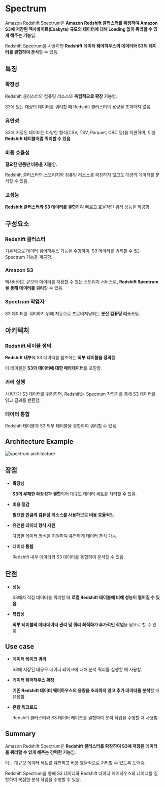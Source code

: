 # Spectrum

Amazon Redshift Spectrum은 **Amazon Redshift 클러스터를 확장하여 Amazon S3에 저장된 엑사바이트(Exabyte) 규모의 데이터에 대해 Loading 없이 쿼리할 수 있게 해주는 기능**임. 

Redshift Spectrum을 사용하면 **Redshift 데이터 웨어하우스의 데이터와 S3의 데이터를 결합하여 분석**할 수 있음.

## 특징

### 확장성

Redshift 클러스터의 컴퓨팅 리소스와 **독립적으로 확장 가능**함.  

S3에 있는 대량의 데이터를 쿼리할 때 Redshift 클러스터의 용량을 초과하지 않음.

### 유연성

S3에 저장된 데이터는 다양한 형식(CSV, TSV, Parquet, ORC 등)을 지원하며, 이를 **Redshift 테이블처럼 쿼리할 수 있음**.

### 비용 효율성

**필요한 만큼만 비용을 지불**함. 

Redshift 클러스터의 스토리지와 컴퓨팅 리소스를 확장하지 않고도 대량의 데이터를 분석할 수 있음.

### 고성능

**Redshift 클러스터와 S3 데이터를 결합**하여 빠르고 효율적인 쿼리 성능을 제공함.

## 구성요소

### Redshift 클러스터

기본적으로 데이터 웨어하우스 기능을 수행하며, S3 데이터를 쿼리할 수 있는 Spectrum 기능을 제공함.

### Amazon S3

엑사바이트 규모의 데이터를 저장할 수 있는 스토리지 서비스로, **Redshift Spectrum을 통해 데이터를 쿼리**할 수 있음.

### Spectrum 작업자

S3 데이터를 쿼리하기 위해 자동으로 프로비저닝되는 **분산 컴퓨팅 리소스**임.

## 아키텍처

### Redshift 테이블 정의

**Redshift 내부**에 S3 데이터를 참조하는 **외부 테이블을 정의**함. 

이 테이블은 **S3의 데이터에 대한 메타데이터**를 포함함.

### 쿼리 실행

사용자가 S3 데이터를 쿼리하면, Redshift는 Spectrum 작업자를 통해 S3 데이터를 읽고 결과를 반환함.

### 데이터 통합

Redshift 테이블과 S3 외부 테이블을 결합하여 쿼리할 수 있음.

## Architecture Example

![spectrum architecture](https://github.com/user-attachments/assets/c0017210-1176-4692-a8d1-4dd794bfaa72)


## 장점

* **확장성**

    **S3의 무제한 확장성과 결합**되어 대규모 데이터 세트를 처리할 수 있음.

* **비용 절감**

    **필요한 만큼의 컴퓨팅 리소스를 사용하므로 비용 효율적**임.

* **유연한 데이터 형식 지원**

    다양한 데이터 형식을 지원하여 유연하게 데이터 분석 가능.

* **데이터 통합**

    Redshift 내부 데이터와 S3 데이터를 통합하여 분석할 수 있음.

## 단점

* **성능**

    S3에서 직접 데이터를 쿼리할 때 **로컬 Redshift 테이블에 비해 성능이 떨어질 수 있음**.

* **복잡성**

    **외부 테이블의 메타데이터 관리 및 쿼리 최적화가 추가적인 작업**을 필요로 할 수 있음.

## Use case

* **데이터 레이크 쿼리**

    S3에 저장된 대규모 데이터 레이크에 대해 분석 쿼리를 실행할 때 사용함.

* **데이터 웨어하우스 확장**

    **기존 Redshift 데이터 웨어하우스의 용량을 초과하지 않고 추가 데이터를 분석**할 때 유용함.

* **혼합 워크로드**

    Redshift 클러스터와 S3 데이터 레이크를 결합하여 분석 작업을 수행할 때 사용함.


## Summary

Amazon Redshift Spectrum은 **Redshift 클러스터를 확장하여 S3에 저장된 데이터를 쿼리할 수 있게 해주는 강력한 기능**임. 

이는 대규모 데이터 세트를 유연하고 비용 효율적으로 처리할 수 있도록 도와줌. 

Redshift Spectrum을 통해 S3 데이터와 Redshift 데이터 웨어하우스의 데이터를 결합하여 복잡한 분석 작업을 수행할 수 있음.